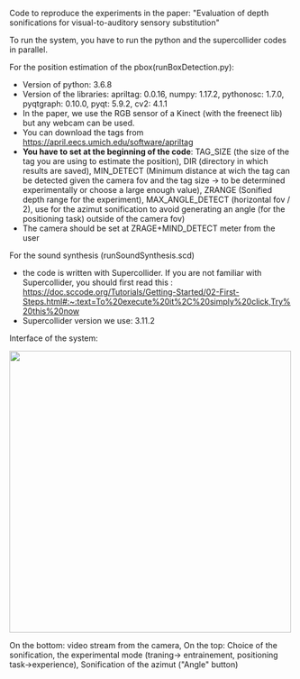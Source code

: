 Code to reproduce the experiments in the paper: "Evaluation of depth sonifications for visual-to-auditory sensory substitution"

To run the system, you have to run the python and the supercollider codes in parallel. 

For the position estimation of the pbox(runBoxDetection.py):
- Version of python: 3.6.8
- Version of the libraries: apriltag: 0.0.16, numpy: 1.17.2, pythonosc: 1.7.0, pyqtgraph: 0.10.0, pyqt: 5.9.2, cv2: 4.1.1
- In the paper, we use the RGB sensor of a Kinect (with the freenect lib) but any webcam can be used. 
- You can download the tags from https://april.eecs.umich.edu/software/apriltag
- **You have to set at the beginning of the code**: TAG_SIZE (the size of the tag you are using to estimate the position), DIR (directory in which results are saved), MIN_DETECT (Minimum distance at wich the tag can be detected given the camera fov and the tag size -> to be determined experimentally or choose a large enough value), ZRANGE (Sonified depth range for the experiment), MAX_ANGLE_DETECT (horizontal fov / 2), use for the azimut sonification to avoid generating an angle (for the positioning task) outside of the camera fov)
- The camera should be set at ZRAGE+MIND_DETECT meter from the user

For the sound synthesis (runSoundSynthesis.scd)
- the code is written with Supercollider. If you are not familiar with Supercollider, you should first read this : https://doc.sccode.org/Tutorials/Getting-Started/02-First-Steps.html#:~:text=To%20execute%20it%2C%20simply%20click,Try%20this%20now 
- Supercollider version we use: 3.11.2

Interface of the system: 

 <img src="https://user-images.githubusercontent.com/6518453/190511778-78cbab68-8dd3-45ff-84b6-87e09dde6081.png" width="500">
 
 On the bottom: video stream from the camera,
 On the top: Choice of the sonification, the experimental mode (traning-> entrainement, positioning task->experience), Sonification of the azimut ("Angle" button)

